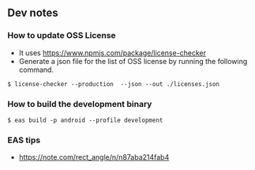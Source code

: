 ## Dev notes

### How to update OSS License

- It uses https://www.npmjs.com/package/license-checker
- Generate a json file for the list of OSS license by running the following command.

```
$ license-checker --production  --json --out ./licenses.json
```

### How to build the development binary

```
$ eas build -p android --profile development
```

### EAS tips

- https://note.com/rect_angle/n/n87aba214fab4
